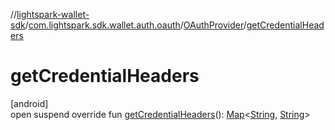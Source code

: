 //[lightspark-wallet-sdk](../../../index.md)/[com.lightspark.sdk.wallet.auth.oauth](../index.md)/[OAuthProvider](index.md)/[getCredentialHeaders](get-credential-headers.md)

# getCredentialHeaders

[android]\
open suspend override fun [getCredentialHeaders](get-credential-headers.md)(): [Map](https://kotlinlang.org/api/latest/jvm/stdlib/kotlin.collections/-map/index.html)&lt;[String](https://kotlinlang.org/api/latest/jvm/stdlib/kotlin/-string/index.html), [String](https://kotlinlang.org/api/latest/jvm/stdlib/kotlin/-string/index.html)&gt;
